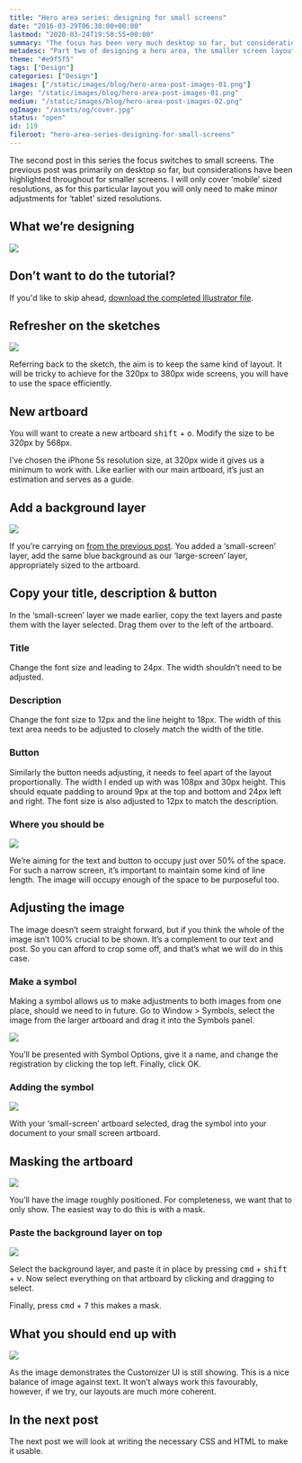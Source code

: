 ```yaml
---
title: "Hero area series: designing for small screens"
date: "2016-03-29T06:30:00+00:00"
lastmod: "2020-03-24T19:50:55+00:00"
summary: "The focus has been very much desktop so far, but considerations have been highlighted throughout for smaller screens. I will only cover ‘mobile’ sized resolutions, as for this particular layout you will only need to make minor adjustments for ‘tablet’ sized resolutions."
metadesc: "Part two of designing a hero area, the smaller screen layout phase. Adapting a layout to smaller screens."
theme: "#e9f5f5"
tags: ["Design"]
categories: ["Design"]
images: ["/static/images/blog/hero-area-post-images-01.png"]
large: "/static/images/blog/hero-area-post-images-01.png"
medium: "/static/images/blog/hero-area-post-images-02.png"
ogImage: "/assets/og/cover.jpg"
status: "open"
id: 119
fileroot: "hero-area-series-designing-for-small-screens"
---
```


The second post in this series the focus switches to small screens. The previous post was primarily on desktop so far, but considerations have been highlighted throughout for smaller screens. I will only cover ‘mobile’ sized resolutions, as for this particular layout you will only need to make minor adjustments for ‘tablet’ sized resolutions.

## What we’re designing
<div className="article-image flex center">
  <Image src="/static/images/blog/ch-final-small.png" width={640} height={568} />
</div>

## Don’t want to do the tutorial?
If you'd like to skip ahead, [download the completed Illustrator file](https://www.dropbox.com/s/2r51igxo8824ug5/customizer-hero.ai?dl=0).

## Refresher on the sketches
<div className="article-image flex center">
  <Image src="/static/images/blog/ch-sketches.jpg" width={640} height={710} />
</div>

Referring back to the sketch, the aim is to keep the same kind of layout. It will be tricky to achieve for the 320px to 380px wide screens, you will have to use the space efficiently.

## New artboard
You will want to create a new artboard <kbd>shift</kbd> + <kbd>o</kbd>. Modify the size to be 320px by 568px.

I’ve chosen the iPhone 5s resolution size, at 320px wide it gives us a minimum to work with. Like earlier with our main artboard, it’s just an estimation and serves as a guide.

## Add a background layer
<div className="article-image flex center">
  <Image src="/static/images/blog/ch-new-layer-rename-lock.gif" width={640} height={320} />
</div>

If you’re carrying on [from the previous post](/blog/hero-area-series-plan-design). You added a ‘small-screen’ layer, add the same blue background as our ‘large-screen’ layer, appropriately sized to the artboard.

## Copy your title, description & button
In the ‘small-screen’ layer we made earlier, copy the text layers and paste them with the layer selected. Drag them over to the left of the artboard.

### Title
Change the font size and leading to 24px. The width shouldn’t need to be adjusted.

### Description
Change the font size to 12px and the line height to 18px. The width of this text area needs to be adjusted to closely match the width of the title.

### Button
Similarly the button needs adjusting, it needs to feel apart of the layout proportionally. The width I ended up with was 108px and 30px height. This should equate padding to around 9px at the top and bottom and 24px left and right. The font size is also adjusted to 12px to match the description.

### Where you should be
<div className="article-image flex center">
  <Image src="/static/images/blog/ch-without-image.png" width={640} height={568} />
</div>

We’re aiming for the text and button to occupy just over 50% of the space. For such a narrow screen, it’s important to maintain some kind of line length. The image will occupy enough of the space to be purposeful too.

## Adjusting the image
The image doesn’t seem straight forward, but if you think the whole of the image isn’t 100% crucial to be shown. It’s a complement to our text and post. So you can afford to crop some off, and that’s what we will do in this case.

### Make a symbol
Making a symbol allows us to make adjustments to both images from one place, should we need to in future. Go to Window > Symbols, select the image from the larger artboard and drag it into the Symbols panel.

<div className="article-image flex center">
  <Image src="/static/images/blog/ch-add-symbol.png" width={640} height={420} />
</div>

You’ll be presented with Symbol Options, give it a name, and change the registration by clicking the top left. Finally, click OK.

### Adding the symbol
<div className="article-image flex center">
  <Image src="/static/images/blog/ch-symbol-panel.png" width={640} height={420} />
</div>

With your ‘small-screen’ artboard selected, drag the symbol into your document to your small screen artboard.

## Masking the artboard
<div className="article-image flex center">
  <Image src="/static/images/blog/ch-rough-position.png" width={640} height={420} />
</div>

You’ll have the image roughly positioned. For completeness, we want that to only show. The easiest way to do this is with a mask.

### Paste the background layer on top
<div className="article-image flex center">
  <Image src="/static/images/blog/ch-everything-selected.png" width={640} height={420} />
</div>

Select the background layer, and paste it in place by pressing <kbd>cmd</kbd> + <kbd>shift</kbd> + <kbd>v</kbd>. Now select everything on that artboard by clicking and dragging to select.

Finally, press <kbd>cmd</kbd> + <kbd>7</kbd> this makes a mask.

## What you should end up with
<div className="article-image flex center">
  <Image src="/static/images/blog/ch-final-small.png" width={640} height={568} />
</div>

As the image demonstrates the Customizer UI is still showing. This is a nice balance of image against text. It won’t always work this favourably, however, if we try, our layouts are much more coherent.

## In the next post
The next post we will look at writing the necessary CSS and HTML to make it usable.
